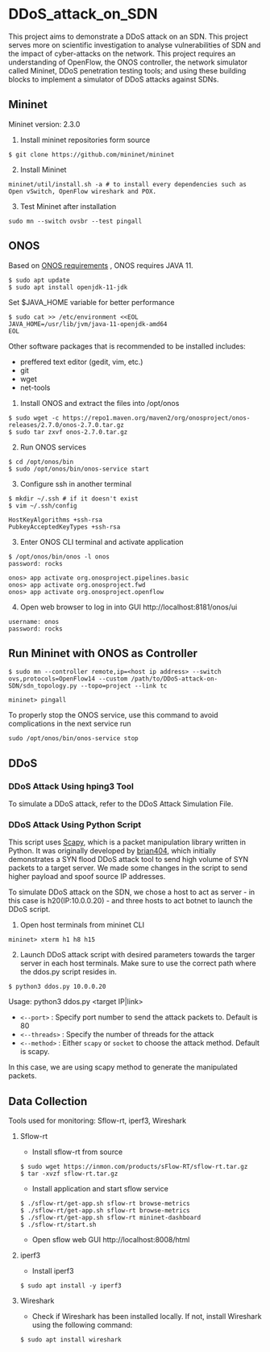# DDoS_attack_on_SDN
This project aims to demonstrate a DDoS attack on an SDN. This project serves more on scientific investigation to analyse vulnerabilities of SDN and the impact of cyber-attacks on the network.
This project requires an understanding of OpenFlow, the ONOS controller, the network simulator called Mininet, DDoS penetration testing tools; and using these building blocks to implement a simulator of DDoS attacks against SDNs. 

## Mininet
Mininet version: 2.3.0

1. Install mininet repositories form source
```
$ git clone https://github.com/mininet/mininet
```
2. Install Mininet
```
mininet/util/install.sh -a # to install every dependencies such as Open vSwitch, OpenFlow wireshark and POX.
```
3. Test Mininet after installation
```
sudo mn --switch ovsbr --test pingall
```



## ONOS
Based on [ONOS requirements](https://wiki.onosproject.org/display/ONOS/Requirements) , ONOS requires JAVA 11.
```
$ sudo apt update
$ sudo apt install openjdk-11-jdk
```
Set $JAVA_HOME variable for better performance
```
$ sudo cat >> /etc/environment <<EOL
JAVA_HOME=/usr/lib/jvm/java-11-openjdk-amd64
EOL
```
Other software packages that is recommended to be installed includes:
- preffered text editor (gedit, vim, etc.)
- git
- wget
- net-tools

1. Install ONOS and extract the files into /opt/onos
```
$ sudo wget -c https://repo1.maven.org/maven2/org/onosproject/onos-releases/2.7.0/onos-2.7.0.tar.gz
$ sudo tar zxvf onos-2.7.0.tar.gz
```
2. Run ONOS services
```
$ cd /opt/onos/bin
$ sudo /opt/onos/bin/onos-service start
```
3. Configure ssh in another terminal
```
$ mkdir ~/.ssh # if it doesn't exist
$ vim ~/.ssh/config
```
```
HostKeyAlgorithms +ssh-rsa
PubkeyAcceptedKeyTypes +ssh-rsa
```
3. Enter ONOS CLI terminal and activate application
```
$ /opt/onos/bin/onos -l onos
password: rocks

onos> app activate org.onosproject.pipelines.basic
onos> app activate org.onosproject.fwd
onos> app activate org.onosproject.openflow
```

4. Open web browser to log in into GUI
http://localhost:8181/onos/ui
```
username: onos 
password: rocks
```

## Run Mininet with ONOS as Controller
```
$ sudo mn --controller remote,ip=<host ip address> --switch ovs,protocols=OpenFlow14 --custom /path/to/DDoS-attack-on-SDN/sdn_topology.py --topo=project --link tc

mininet> pingall 
```

To properly stop the ONOS service, use this command to avoid complications in the next service run
```
sudo /opt/onos/bin/onos-service stop
```

## DDoS
### DDoS Attack Using hping3 Tool
To simulate a DDoS attack, refer to the DDoS Attack Simulation File.

### DDoS Attack Using Python Script
This script uses [Scapy](https://scapy.readthedocs.io/en/latest/introduction.html), which is a packet manipulation library written in Python. It was originally developed by [brian404](https://scapy.readthedocs.io/en/latest/introduction.html), which initially demonstrates a SYN flood DDoS attack tool to send high volume of SYN packets to a target server. We made some changes in the script to send higher payload and spoof source IP addresses.

To simulate DDoS attack on the SDN, we chose a host to act as server - in this case is h20(IP:10.0.0.20) - and three hosts to act botnet to launch the DDoS script.

1. Open host terminals from mininet CLI
```
mininet> xterm h1 h8 h15
```

2. Launch DDoS attack script with desired parameters towards the targer server in each host terminals. Make sure to use the correct path where the ddos.py script resides in.
```
$ python3 ddos.py 10.0.0.20
```
Usage: python3 ddos.py <target IP|link>
* ```<--port>``` : Specify port number to send the attack packets to. Default is 80
* ```<--threads>``` : Specify the number of threads for the attack
* ```<--method>``` : Either ```scapy``` or ```socket``` to choose the attack method. Default is scapy.

In this case, we are using scapy method to generate the manipulated packets.

## Data Collection
Tools used for monitoring: Sflow-rt, iperf3, Wireshark

1. Sflow-rt
   * Install sflow-rt from source
   ```
   $ sudo wget https://inmon.com/products/sFlow-RT/sflow-rt.tar.gz
   $ tar -xvzf sflow-rt.tar.gz
   ```
   * Install application and start sflow service
   ```
   $ ./sflow-rt/get-app.sh sflow-rt browse-metrics
   $ ./sflow-rt/get-app.sh sflow-rt browse-metrics
   $ ./sflow-rt/get-app.sh sflow-rt mininet-dashboard
   $ ./sflow-rt/start.sh
   ```
   * Open sflow web GUI http://localhost:8008/html
     
2. iperf3
   * Install iperf3
   ```
   $ sudo apt install -y iperf3
   ```
     
3. Wireshark
   * Check if Wireshark has been installed locally. If not, install Wireshark using the following command:
   ```
   $ sudo apt install wireshark
   ```
